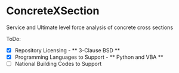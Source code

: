 # ConcreteXSection
Service and Ultimate level force analysis of concrete cross sections

ToDo:
- [x] Repository Licensing - ** 3-Clause BSD **
- [x] Programming Languages to Support - ** Python and VBA **
- [ ] National Building Codes to Support
